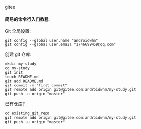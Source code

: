 gitee

#### 简易的命令行入门教程:

Git 全局设置:

```
git config --global user.name "androidwhm"
git config --global user.email "1746699469@qq.com"
```

创建 git 仓库:

```
mkdir my-study
cd my-study
git init 
touch README.md
git add README.md
git commit -m "first commit"
git remote add origin git@gitee.com:androidwhm/my-study.git
git push -u origin "master"
```

已有仓库?

```
cd existing_git_repo
git remote add origin git@gitee.com:androidwhm/my-study.git
git push -u origin "master"
```